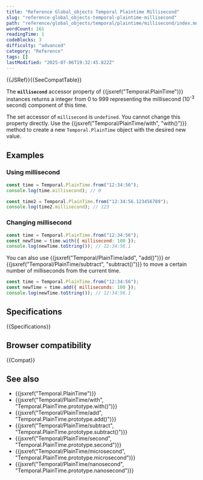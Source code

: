 ```yaml
---
title: "Reference Global_objects Temporal Plaintime Millisecond"
slug: "reference-global_objects-temporal-plaintime-millisecond"
path: "reference/global_objects/temporal/plaintime/millisecond/index.md"
wordCount: 161
readingTime: 1
codeBlocks: 3
difficulty: "advanced"
category: "Reference"
tags: []
lastModified: "2025-07-06T19:32:45.822Z"
---
```



{{JSRef}}{{SeeCompatTable}}

The **`millisecond`** accessor property of {{jsxref("Temporal.PlainTime")}} instances returns a integer from 0 to 999 representing the millisecond (10<sup>-3</sup> second) component of this time.

The set accessor of `millisecond` is `undefined`. You cannot change this property directly. Use the {{jsxref("Temporal/PlainTime/with", "with()")}} method to create a new `Temporal.PlainTime` object with the desired new value.

## Examples

### Using millisecond

```js
const time = Temporal.PlainTime.from("12:34:56");
console.log(time.millisecond); // 0

const time2 = Temporal.PlainTime.from("12:34:56.123456789");
console.log(time2.millisecond); // 123
```

### Changing millisecond

```js
const time = Temporal.PlainTime.from("12:34:56");
const newTime = time.with({ millisecond: 100 });
console.log(newTime.toString()); // 12:34:56.1
```

You can also use {{jsxref("Temporal/PlainTime/add", "add()")}} or {{jsxref("Temporal/PlainTime/subtract", "subtract()")}} to move a certain number of milliseconds from the current time.

```js
const time = Temporal.PlainTime.from("12:34:56");
const newTime = time.add({ milliseconds: 100 });
console.log(newTime.toString()); // 12:34:56.1
```

## Specifications

{{Specifications}}

## Browser compatibility

{{Compat}}

## See also

- {{jsxref("Temporal.PlainTime")}}
- {{jsxref("Temporal/PlainTime/with", "Temporal.PlainTime.prototype.with()")}}
- {{jsxref("Temporal/PlainTime/add", "Temporal.PlainTime.prototype.add()")}}
- {{jsxref("Temporal/PlainTime/subtract", "Temporal.PlainTime.prototype.subtract()")}}
- {{jsxref("Temporal/PlainTime/second", "Temporal.PlainTime.prototype.second")}}
- {{jsxref("Temporal/PlainTime/microsecond", "Temporal.PlainTime.prototype.microsecond")}}
- {{jsxref("Temporal/PlainTime/nanosecond", "Temporal.PlainTime.prototype.nanosecond")}}
